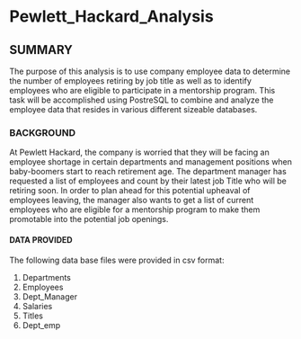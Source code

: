 # Pewlett_Hackard_Analysis
## SUMMARY
The purpose of this analysis is to use company employee data to determine the number of employees retiring by job title as well as to identify employees who are eligible to participate in a mentorship program.  This task will be accomplished using PostreSQL to combine and analyze the employee data that resides in various different sizeable databases.
### BACKGROUND
At Pewlett Hackard, the company is worried that they will be facing an employee shortage in certain departments and management positions when baby-boomers start to reach retirement age.  The department manager has requested a list of employees and count by their latest job Title who will be retiring soon.  In order to plan ahead for this potential upheaval of employees leaving, the manager also wants to get a list of current employees who are eligible for a mentorship program to make them promotable into the potential job openings.
#### DATA PROVIDED 
The following data base files were provided in csv format:
1. Departments
2. Employees
3. Dept_Manager
4. Salaries
5. Titles
6. Dept_emp
